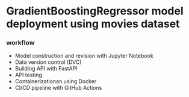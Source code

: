 # GradientBoostingRegressor model deployment using movies dataset

###  workflow
- Model construction and revision with Jupyter Notebook
- Data version control (DVC)
- Building API with FastAPI
- API testing 
- Containerizationan using Docker
-  CI/CD pipeline with GitHub Actions

